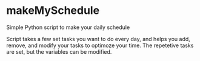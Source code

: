 # makeMySchedule
Simple Python script to make your daily schedule

Script takes a few set tasks you want to do every day, and helps you add, remove, and modify your tasks to optimoze your time. The repetetive tasks are set, but the variables can be modified.
